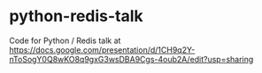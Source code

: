 # python-redis-talk
Code for Python / Redis talk at https://docs.google.com/presentation/d/1CH9q2Y-nToSogY0Q8wKO8q9gxG3wsDBA9Cgs-4oub2A/edit?usp=sharing
